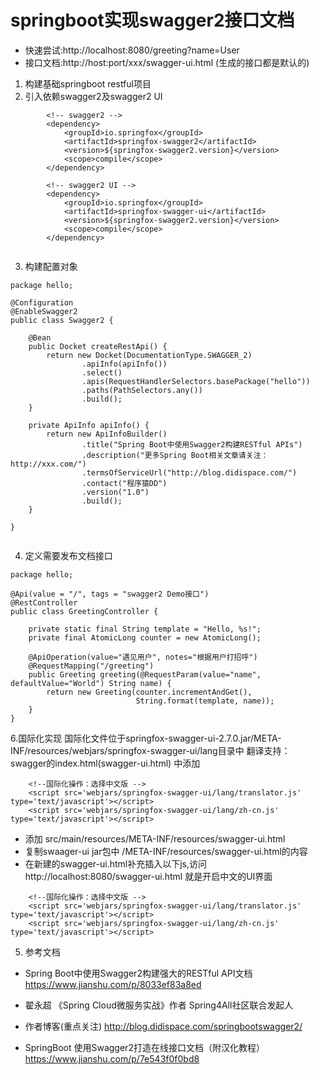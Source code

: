 # springboot实现swagger2接口文档
- 快速尝试:http://localhost:8080/greeting?name=User
- 接口文档:http://host:port/xxx/swagger-ui.html (生成的接口都是默认的)
1. 构建基础springboot restful项目 
2. 引入依赖swagger2及swagger2 UI
```
		<!-- swagger2 -->
		<dependency>
			<groupId>io.springfox</groupId>
			<artifactId>springfox-swagger2</artifactId>
			<version>${springfox-swagger2.version}</version>
			<scope>compile</scope>
		</dependency>

		<!-- swagger2 UI -->
		<dependency>
			<groupId>io.springfox</groupId>
			<artifactId>springfox-swagger-ui</artifactId>
			<version>${springfox-swagger2.version}</version>
			<scope>compile</scope>
		</dependency>
		
```
3. 构建配置对象
```
package hello;

@Configuration
@EnableSwagger2
public class Swagger2 {

    @Bean
    public Docket createRestApi() {
        return new Docket(DocumentationType.SWAGGER_2)
                .apiInfo(apiInfo())
                .select()
                .apis(RequestHandlerSelectors.basePackage("hello"))
                .paths(PathSelectors.any())
                .build();
    }

    private ApiInfo apiInfo() {
        return new ApiInfoBuilder()
                .title("Spring Boot中使用Swagger2构建RESTful APIs")
                .description("更多Spring Boot相关文章请关注：http://xxx.com/")
                .termsOfServiceUrl("http://blog.didispace.com/")
                .contact("程序猿DD")
                .version("1.0")
                .build();
    }

}


```
4. 定义需要发布文档接口
```
package hello;

@Api(value = "/", tags = "swagger2 Demo接口")
@RestController
public class GreetingController {

    private static final String template = "Hello, %s!";
    private final AtomicLong counter = new AtomicLong();

    @ApiOperation(value="遇见用户", notes="根据用户打招呼")
    @RequestMapping("/greeting")
    public Greeting greeting(@RequestParam(value="name", defaultValue="World") String name) {
        return new Greeting(counter.incrementAndGet(),
                            String.format(template, name));
    }
}
```

6.国际化实现
国际化文件位于springfox-swagger-ui-2.7.0.jar/META-INF/resources/webjars/springfox-swagger-ui/lang目录中
翻译支持：
swagger的index.html(swagger-ui.html) 中添加

```
	<!--国际化操作：选择中文版 -->
    <script src='webjars/springfox-swagger-ui/lang/translator.js' type='text/javascript'></script>
    <script src='webjars/springfox-swagger-ui/lang/zh-cn.js' type='text/javascript'></script>

```
- 添加 src/main/resources/META-INF/resources/swagger-ui.html
- 复制swaager-ui jar包中  /META-INF/resources/swagger-ui.html的内容
- 在新建的swagger-ui.html补充插入以下js,访问http://localhost:8080/swagger-ui.html 就是开启中文的UI界面
```
	<!--国际化操作：选择中文版 -->
    <script src='webjars/springfox-swagger-ui/lang/translator.js' type='text/javascript'></script>
    <script src='webjars/springfox-swagger-ui/lang/zh-cn.js' type='text/javascript'></script>

```

5. 参考文档
- Spring Boot中使用Swagger2构建强大的RESTful API文档  https://www.jianshu.com/p/8033ef83a8ed 
- 翟永超 《Spring Cloud微服务实战》作者 Spring4All社区联合发起人 
- 作者博客(重点关注) http://blog.didispace.com/springbootswagger2/


- SpringBoot 使用Swagger2打造在线接口文档（附汉化教程）https://www.jianshu.com/p/7e543f0f0bd8





















